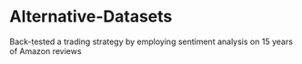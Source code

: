 # Alternative-Datasets
Back-tested a trading strategy by employing sentiment analysis on 15 years of Amazon reviews
